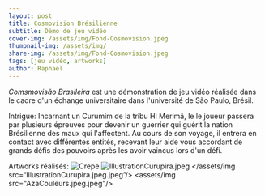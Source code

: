```yaml
---
layout: post
title: Cosmovision Brésilienne
subtitle: Démo de jeu vidéo
cover-img: /assets/img/Fond-Cosmovision.jpeg
thumbnail-img: /assets/img/
share-img: /assets/img/Fond-Cosmovision.jpeg
tags: [jeu vidéo, artworks]
author: Raphaël 
---
```


<i>Comsmovisão Brasileira </i> est une démonstration de jeu vidéo réalisée dans le cadre d'un échange universitaire dans l'université de São Paulo, Brésil. 

Intrigue: 
Incarnant un Curumim de la tribu Hi Merimã, le
le joueur passera par plusieurs épreuves pour devenir un guerrier qui guérit la nation
Brésilienne des maux qui l'affectent.
Au cours de son voyage, il entrera en contact avec
différentes entités, recevant leur aide vous accordant de grands défis des pouvoirs
après les avoir vaincus lors d'un défi. 

Artworks réalisés: 
![Crepe](https://beautifuljekyll.com/assets/img/crepe.jpg)
![IllustrationCurupira.jpeg](https://beautifuljekyll.com/assets/img/IllustrationCurupira.jpeg)
</assets/img src=“IllustrationCurupira.jpeg.jpeg”/> 
<assets/img src="AzaCouleurs.jpeg.jpeg"/>
